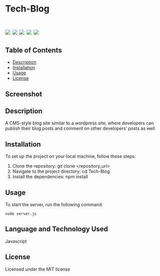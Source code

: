 # Tech-Blog

# ![](https://img.shields.io/badge/SeQuelize-ExpressJs-blue) ![](https://img.shields.io/badge/license-MIT-brightgreen) ![](https://img.shields.io/badge/mysql-ORM-orange) ![](https://img.shields.io/badge/node.js-Routes-red) ![](https://img.shields.io/badge/MVC-Handlebars-red)




## Table of Contents

- [Description](#description)
- [Installation](#installation)
- [Usage](#usage)
- [License](#license)

## Screenshot



## Description
A CMS-style blog site similar to a wordpress site, where developers can publish their blog posts and comment on other developers’ posts as well

## Installation
To set up the project on your local machine, follow these steps:

1. Clone the repository: git clone <repository_url>
2. Navigate to the project directory: cd Tech-Blog
3. Install the dependencies: npm install

## Usage
To start the server, run the following command:

`node server.js`

## Language and Technology Used

Javascript

## License

Licensed under the MIT license
